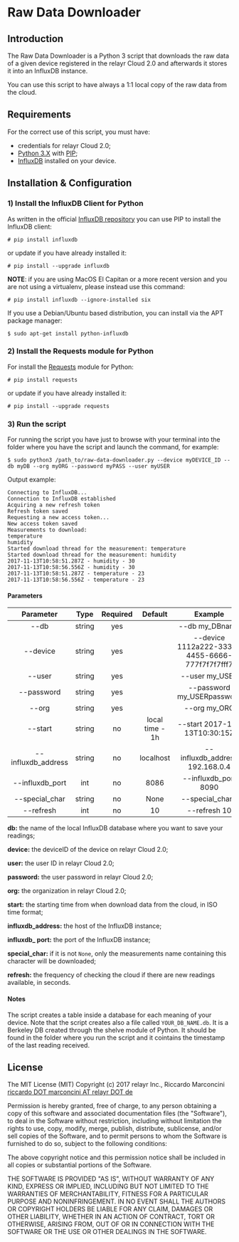 # Raw Data Downloader

## Introduction
<!--A brief description of the purpose and functionality of the project.-->
The Raw Data Downloader is a Python 3 script that downloads the raw data of a given device registered in the relayr Cloud 2.0 and afterwards it stores it into an InfluxDB instance.

You can use this script to have always a 1:1 local copy of the raw data from the cloud.

## Requirements
<!--A list of all system requirements and required third-party components.-->
For the correct use of this script, you must have:

- credentials for relayr Cloud 2.0;
- [Python 3.X](https://www.python.org/downloads/) with [PIP](https://pip.pypa.io/en/stable/installing/);
- [InfluxDB](https://docs.influxdata.com/influxdb/v1.3/) installed on your device.

## Installation & Configuration
<!--Step-by-step instructions, with proper punctuation, on how to install and configure the project.-->
### 1) Install the InfluxDB Client for Python
As written in the official [InfluxDB repository](https://github.com/influxdata/influxdb-python) you can use PIP to install the InfluxDB client:

```# pip install influxdb```

or update if you have already installed it:

```# pip install --upgrade influxdb```

**NOTE**: if you are using MacOS El Capitan or a more recent version and you are not using a virtualenv, please instead use this command:
	
```# pip install influxdb --ignore-installed six```
	
If you use a Debian/Ubuntu based distribution, you can install via the APT package manager:

```$ sudo apt-get install python-influxdb```
	
### 2) Install the Requests module for Python
For install the [Requests](http://docs.python-requests.org/en/master/) module for Python:

```# pip install requests```

or update if you have already installed it:

```# pip install --upgrade requests```


### 3) Run the script
For running the script you have just to browse with your terminal into the folder where you have the script and launch the command, for example:

```$ sudo python3 /path_to/raw-data-downloader.py --device myDEVICE_ID --db myDB --org myORG --password myPASS --user myUSER```
	
Output example:

```	
Connecting to InfluxDB...
Connection to InfluxDB established
Acquiring a new refresh token
Refresh token saved
Requesting a new access token...
New access token saved
Measurements to download:
temperature
humidity
Started download thread for the measurement: temperature
Started download thread for the measurement: humidity
2017-11-13T10:58:51.287Z - humidity - 30
2017-11-13T10:58:56.556Z - humidity - 30
2017-11-13T10:58:51.287Z - temperature - 23
2017-11-13T10:58:56.556Z - temperature - 23
``` 
	
#### Parameters
	
| Parameter |  Type  | Required | Default |                     Example                    |
|:---------:|:------:|:--------:|:-------:|:----------------------------------------------:|
| --db  	  | string |    yes   |         | --db my_DBname                                 |
| --device  | string |    yes   |         | --device 1112a222-3333-4455-6666-777f7f7f7fff7 |
| --user    | string |    yes   |         | --user my_USER                                 |
| --password | string |  yes    |         | --password my_USERpassword                     |
| --org     | string |   yes    |         | --org my_ORG                                   |
| --start   | string |    no    | local time - 1h | --start 2017-11-13T10:30:15Z           |
| --influxdb_address | string | no | localhost | --influxdb_address 192.168.0.4            |
| --influxdb_port | int | no    | 8086    | --influxdb_port 8090                           |
| --special_char | string | no  | None    | --special_char _                               |
| --refresh | int	|    no     | 10		  | --refresh 10                                   |

**db:** the name of the local InfluxDB database where you want to save your readings;

**device:** the deviceID of the device on relayr Cloud 2.0;

**user:** the user ID in relayr Cloud 2.0;

**password:** the user password in relayr Cloud 2.0;

**org:**  the organization in relayr Cloud 2.0;

**start:**  the starting time from when download data from the cloud, in ISO time format;

**influxdb_address:** the host of the InfluxDB instance;

**influxdb_ port:** the port of the InfluxDB instance;

**special_char:** if it is not `None`, only the measurements name containing this character will be downloaded;

**refresh:** the frequency of checking the cloud if there are new readings available, in seconds.

#### Notes

The script creates a table inside a database for each meaning of your device.
Note that the script creates also a file called `YOUR_DB_NAME.db`. It is a Berkeley DB created through the shelve module of Python. It should be found in the folder where you run the script and it cointains the timestamp of the last reading received.

## License
<!--The license under which the software will be released. Open-source projects MUST include the MIT License, and closed-source projects MUST include a proprietary license to be discussed with the Documentation team.
-->
The MIT License (MIT)
Copyright (c) 2017 relayr Inc., Riccardo Marconcini [riccardo DOT marconcini AT relayr DOT de](mailto:riccardo.marconcini@relayr.de)

Permission is hereby granted, free of charge, to any person obtaining a copy of this software and associated documentation files (the "Software"), to deal in the Software without restriction, including without limitation the rights to use, copy, modify, merge, publish, distribute, sublicense, and/or sell copies of the Software, and to permit persons to whom the Software is furnished to do so, subject to the following conditions:

The above copyright notice and this permission notice shall be included in all copies or substantial portions of the Software.

THE SOFTWARE IS PROVIDED "AS IS", WITHOUT WARRANTY OF ANY KIND, EXPRESS OR IMPLIED, INCLUDING BUT NOT LIMITED TO THE WARRANTIES OF MERCHANTABILITY, FITNESS FOR A PARTICULAR PURPOSE AND NONINFRINGEMENT. IN NO EVENT SHALL THE AUTHORS OR COPYRIGHT HOLDERS BE LIABLE FOR ANY CLAIM, DAMAGES OR OTHER LIABILITY, WHETHER IN AN ACTION OF CONTRACT, TORT OR OTHERWISE, ARISING FROM, OUT OF OR IN CONNECTION WITH THE SOFTWARE OR THE USE OR OTHER DEALINGS IN THE SOFTWARE.